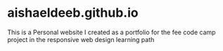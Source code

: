 # aishaeldeeb.github.io
This is a Personal website I created as a portfolio for the fee code camp project in the responsive web design learning path
